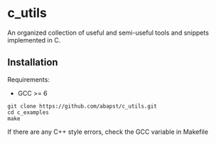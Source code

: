 # c_utils
An organized collection of useful and semi-useful tools and snippets implemented in C.

## Installation

Requirements:
  - GCC >= 6

```
git clone https://github.com/abapst/c_utils.git
cd c_examples
make
```

If there are any C++ style errors, check the GCC variable in Makefile
